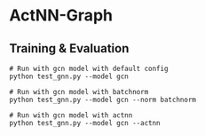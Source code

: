 # ActNN-Graph

## Training & Evaluation

```
# Run with gcn model with default config
python test_gnn.py --model gcn

# Run with gcn model with batchnorm
python test_gnn.py --model gcn --norm batchnorm

# Run with gcn model with actnn
python test_gnn.py --model gcn --actnn
```
